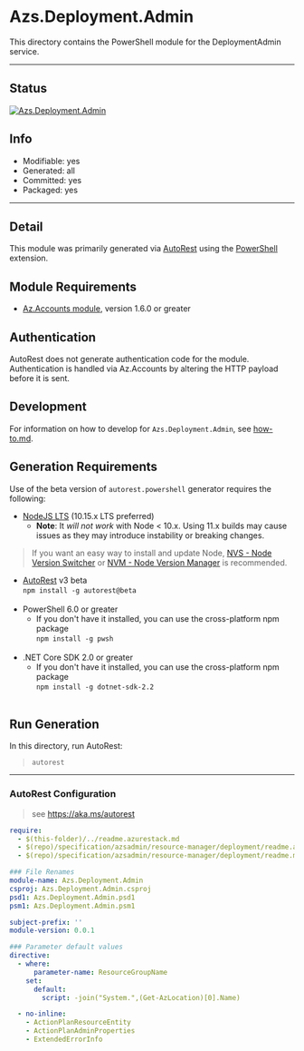 <!-- region Generated -->
# Azs.Deployment.Admin
This directory contains the PowerShell module for the DeploymentAdmin service.

---
## Status
[![Azs.Deployment.Admin](https://img.shields.io/powershellgallery/v/Azs.Deployment.Admin.svg?style=flat-square&label=Azs.Deployment.Admin "Azs.Deployment.Admin")](https://www.powershellgallery.com/packages/Azs.Deployment.Admin/)

## Info
- Modifiable: yes
- Generated: all
- Committed: yes
- Packaged: yes

---
## Detail
This module was primarily generated via [AutoRest](https://github.com/Azure/autorest) using the [PowerShell](https://github.com/Azure/autorest.powershell) extension.

## Module Requirements
- [Az.Accounts module](https://www.powershellgallery.com/packages/Az.Accounts/), version 1.6.0 or greater

## Authentication
AutoRest does not generate authentication code for the module. Authentication is handled via Az.Accounts by altering the HTTP payload before it is sent.

## Development
For information on how to develop for `Azs.Deployment.Admin`, see [how-to.md](how-to.md).
<!-- endregion -->

## Generation Requirements
Use of the beta version of `autorest.powershell` generator requires the following:
- [NodeJS LTS](https://nodejs.org) (10.15.x LTS preferred)
  - **Note**: It *will not work* with Node < 10.x. Using 11.x builds may cause issues as they may introduce instability or breaking changes.
> If you want an easy way to install and update Node, [NVS - Node Version Switcher](../nodejs/installing-via-nvs.md) or [NVM - Node Version Manager](../nodejs/installing-via-nvm.md) is recommended.
- [AutoRest](https://aka.ms/autorest) v3 beta <br>`npm install -g autorest@beta`<br>&nbsp;
- PowerShell 6.0 or greater
  - If you don't have it installed, you can use the cross-platform npm package <br>`npm install -g pwsh`<br>&nbsp;
- .NET Core SDK 2.0 or greater
  - If you don't have it installed, you can use the cross-platform npm package <br>`npm install -g dotnet-sdk-2.2`<br>&nbsp;

## Run Generation
In this directory, run AutoRest:
> `autorest`

---
### AutoRest Configuration
> see https://aka.ms/autorest

``` yaml
require:
  - $(this-folder)/../readme.azurestack.md
  - $(repo)/specification/azsadmin/resource-manager/deployment/readme.azsautogen.md
  - $(repo)/specification/azsadmin/resource-manager/deployment/readme.md

### File Renames 
module-name: Azs.Deployment.Admin 
csproj: Azs.Deployment.Admin.csproj 
psd1: Azs.Deployment.Admin.psd1 
psm1: Azs.Deployment.Admin.psm1

subject-prefix: ''
module-version: 0.0.1

### Parameter default values
directive:
  - where:
      parameter-name: ResourceGroupName
    set:
      default:
        script: -join("System.",(Get-AzLocation)[0].Name)

  - no-inline:
    - ActionPlanResourceEntity
    - ActionPlanAdminProperties
    - ExtendedErrorInfo

```
